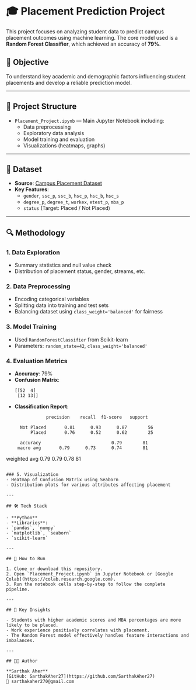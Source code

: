 # 🎓 Placement Prediction Project

This project focuses on analyzing student data to predict campus placement outcomes using machine learning. The core model used is a **Random Forest Classifier**, which achieved an accuracy of **79%**.

## 🧠 Objective

To understand key academic and demographic factors influencing student placements and develop a reliable prediction model.

---

## 📁 Project Structure

- `Placement_Project.ipynb` — Main Jupyter Notebook including:
  - Data preprocessing
  - Exploratory data analysis
  - Model training and evaluation
  - Visualizations (heatmaps, graphs)

---

## 📂 Dataset

- **Source**: [Campus Placement Dataset](https://www.kaggle.com/datasets/durgeshrao9993/college-placement-data-set)
- **Key Features**:
  - `gender`, `ssc_p`, `ssc_b`, `hsc_p`, `hsc_b`, `hsc_s`
  - `degree_p`, `degree_t`, `workex`, `etest_p`, `mba_p`
  - `status` (Target: Placed / Not Placed)

---

## 🔍 Methodology

### 1. Data Exploration
- Summary statistics and null value check
- Distribution of placement status, gender, streams, etc.

### 2. Data Preprocessing
- Encoding categorical variables
- Splitting data into training and test sets
- Balancing dataset using `class_weight='balanced'` for fairness

### 3. Model Training
- Used `RandomForestClassifier` from Scikit-learn
- Parameters: `random_state=42`, `class_weight='balanced'`

### 4. Evaluation Metrics
- **Accuracy**: 79%
- **Confusion Matrix**:
  ```
  [[52  4]
   [12 13]]
  ```
- **Classification Report**:
  ```
              precision    recall  f1-score   support

    Not Placed       0.81      0.93      0.87        56
        Placed       0.76      0.52      0.62        25

    accuracy                           0.79        81
   macro avg       0.79      0.73      0.74        81
weighted avg       0.79      0.79      0.78        81
  ```

### 5. Visualization
- Heatmap of Confusion Matrix using Seaborn
- Distribution plots for various attributes affecting placement

---

## 🛠️ Tech Stack

- **Python**
- **Libraries**:
  - `pandas`, `numpy`
  - `matplotlib`, `seaborn`
  - `scikit-learn`

---

## 🚀 How to Run

1. Clone or download this repository.
2. Open `Placement_Project.ipynb` in Jupyter Notebook or [Google Colab](https://colab.research.google.com).
3. Run the notebook cells step-by-step to follow the complete pipeline.

---

## 📌 Key Insights

- Students with higher academic scores and MBA percentages are more likely to be placed.
- Work experience positively correlates with placement.
- The Random Forest model effectively handles feature interactions and imbalances.

---

## 👨‍💻 Author

**Sarthak Aher**  
[GitHub: SarthakAher27](https://github.com/SarthakAher27)  
📧 sarthakaher270@gmail.com
